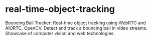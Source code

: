 # real-time-object-tracking
Bouncing Ball Tracker: Real-time object tracking using WebRTC and AIORTC, OpenCV. Detect and track a bouncing ball in video streams. Showcase of computer vision and web technologies.
